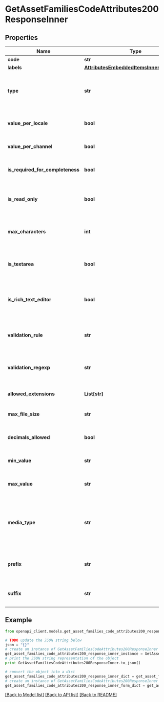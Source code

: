 # GetAssetFamiliesCodeAttributes200ResponseInner


## Properties
Name | Type | Description | Notes
------------ | ------------- | ------------- | -------------
**code** | **str** | Attribute code | 
**labels** | [**AttributesEmbeddedItemsInnerAllOfLabels**](AttributesEmbeddedItemsInnerAllOfLabels.md) |  | [optional] 
**type** | **str** | Attribute type. See &lt;a href&#x3D;&#39;/concepts/asset-manager.html#asset-attribute&#39;&gt;type&lt;/a&gt; section for more details. | 
**value_per_locale** | **bool** | Whether the attribute is localizable, i.e. can have one value by locale | [optional] [default to False]
**value_per_channel** | **bool** | Whether the attribute is scopable, i.e. can have one value by channel | [optional] [default to False]
**is_required_for_completeness** | **bool** | Whether the attribute should be part of the record&#39;s completeness calculation | [optional] [default to False]
**is_read_only** | **bool** | Whether the attribute should be in read only mode only in the UI, but you can still update it with the API | [optional] [default to False]
**max_characters** | **int** | Maximum number of characters allowed for the value of the attribute when the attribute type is &#x60;text&#x60; | [optional] 
**is_textarea** | **bool** | Whether the UI should display a text area instead of a simple field when the attribute type is &#x60;text&#x60; | [optional] [default to False]
**is_rich_text_editor** | **bool** | Whether the UI should display a rich text editor instead of a simple text area when the attribute type is &#x60;text&#x60; | [optional] 
**validation_rule** | **str** | Validation rule type used to validate the attribute value when the attribute type is &#x60;text&#x60; | [optional] [default to 'none']
**validation_regexp** | **str** | Regexp expression used to validate the attribute value when the attribute type is &#x60;text&#x60; | [optional] [default to 'null']
**allowed_extensions** | **List[str]** | Extensions allowed when the attribute type is &#x60;media_file&#x60; | [optional] 
**max_file_size** | **str** | Max file size in MB when the attribute type is &#x60;media_file&#x60; | [optional] [default to 'null']
**decimals_allowed** | **bool** | Whether decimals are allowed when the attribute type is &#x60;number&#x60; | [optional] [default to False]
**min_value** | **str** | Minimum value allowed when the attribute type is &#x60;number&#x60; | [optional] [default to 'null']
**max_value** | **str** | Maximum value allowed when the attribute type is &#x60;number&#x60; | [optional] [default to 'null']
**media_type** | **str** | For the &#x60;media_link&#x60; attribute type, it is the type of the media behind the url, to allow its preview in the PIM. For the &#x60;media_file&#x60; attribute type, it is the type of the file. | 
**prefix** | **str** | Prefix of the &#x60;media_link&#x60; attribute type. The common url root that prefixes the link to the media | [optional] [default to 'null']
**suffix** | **str** | Suffix of the &#x60;media_link&#x60; attribute type. The common url suffix for the media | [optional] [default to 'null']

## Example

```python
from openapi_client.models.get_asset_families_code_attributes200_response_inner import GetAssetFamiliesCodeAttributes200ResponseInner

# TODO update the JSON string below
json = "{}"
# create an instance of GetAssetFamiliesCodeAttributes200ResponseInner from a JSON string
get_asset_families_code_attributes200_response_inner_instance = GetAssetFamiliesCodeAttributes200ResponseInner.from_json(json)
# print the JSON string representation of the object
print GetAssetFamiliesCodeAttributes200ResponseInner.to_json()

# convert the object into a dict
get_asset_families_code_attributes200_response_inner_dict = get_asset_families_code_attributes200_response_inner_instance.to_dict()
# create an instance of GetAssetFamiliesCodeAttributes200ResponseInner from a dict
get_asset_families_code_attributes200_response_inner_form_dict = get_asset_families_code_attributes200_response_inner.from_dict(get_asset_families_code_attributes200_response_inner_dict)
```
[[Back to Model list]](../README.md#documentation-for-models) [[Back to API list]](../README.md#documentation-for-api-endpoints) [[Back to README]](../README.md)


